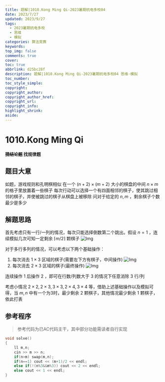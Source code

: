 ```yaml
---
title: 题解|1010.Kong Ming Qi-2023暑期杭电多校04
date: 2023/7/27
updated: 2023/9/27
tags:
  - 2023暑期杭电多校
  - 思维
  - 模拟
categories: 算法竞赛
keywords:
top_img: false
comments: true
cover:
toc: true
abbrlink: d25bc28f
description: 题解|1010.Kong Ming Qi-2023暑期杭电多校04 思维·模拟
toc_number:
toc_style_simple:
copyright:
copyright_author:
copyright_author_href:
copyright_url:
copyright_info:
highlight_shrink:
aside:
---
```


# 1010.Kong Ming Qi
**~~猜结论题~~ 找规律题**
## 题目大意
如题，游戏规则和孔明棋相似
在一个 $(n+2)\times(m+2)$ 大小的棋盘的中间 $n\times m$ 的格子里放置着一些棋子
每次行动可以选择一个有四面相邻的棋子，使其跳过相邻的棋子，并使被跳过的棋子从棋盘上被移除
问对于给定的 $n,m$ ，剩余棋子个数最少是多少

## 解题思路
首先考虑只有一行/一列的情况，每次只能选择倒数第二个跳出。假设 $n=1$ ，连续模拟几次可知一定剩余 $\lceil m/2 \rceil$ 颗棋子
![Img](/images/ACM/2023Summer_HDU04_1010_1.png)

对于多行多列的情况，可以考虑以下两个基础操作：
1. 每次消去 $1\times 3$ 区域的棋子(需要左下方有棋子，中间操作)
![Img](/images/ACM/2023Summer_HDU04_1010_2.png)
2. 每次消去 $2\times 3$ 区域的棋子(最终操作)
![Img](/images/ACM/2023Summer_HDU04_1010_3.png)

连续操作 $1$ 后操作 $2$ ，即可在行数/列数大于 $3$ 的情况下任意消除 $3$ 行/列

考虑小情况 $2\times 2,2\times 3,3\times 3,2\times 4,3\times 4$ 等，借助上述基础操作以及模拟可得，当 $m,n$ 中有一个为3时，最少剩余 $2$ 颗棋子，其他情况最少剩余 $1$ 颗棋子，依此打表

## 参考程序
> 参考代码为已AC代码主干，其中部分功能需读者自行实现

```cpp
void solve()
{
    ll m,n;
    cin >> m >> n;
    if(n>m) swap(m,n);
    if(n==1) cout << (m+1)/2 << endl;
    else if(!(n%3&&m%3)) cout << 2 << endl;
    else cout << 1 << endl;
}
```

